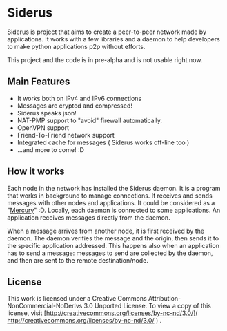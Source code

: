 # Siderus
Siderus is project that aims to create a peer-to-peer network made by applications. It works with a few libraries and a daemon to help developers to make python applications p2p without efforts.

This project and the code is in pre-alpha and is not usable right now.

## Main Features
* It works both on IPv4 and IPv6 connections
* Messages are crypted and compressed!
* Siderus speaks json!
* NAT-PMP support to "avoid" firewall automatically.
* OpenVPN support
* Friend-To-Friend network support
* Integrated cache for messages ( Siderus works off-line too )
* ...and more to come! :D 

## How it works
Each node in the network has installed the Siderus daemon. It is a program that works 
in background to manage connections. It receives and sends messages with other nodes 
and applications. It could be considered as a 
"[Mercury]( http://en.wikipedia.org/wiki/Mercury_%28mythology%29 )" :D. Locally, each daemon 
is connected to some applications. An application receives messages directly from the daemon.

When a message arrives from another node, it is first received by the daemon. The daemon verifies the message and the origin, then sends it to the specific application addressed. This happens also when an application has to send a message: messages to send are collected by the daemon, and then are sent to the remote destination/node.


## License

This work is licensed under a Creative Commons Attribution-NonCommercial-NoDerivs 3.0 Unported License. To view a copy of this license, visit [http://creativecommons.org/licenses/by-nc-nd/3.0/]( http://creativecommons.org/licenses/by-nc-nd/3.0/ ) .
